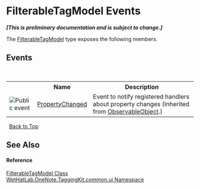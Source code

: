 # FilterableTagModel Events
 _**\[This is preliminary documentation and is subject to change.\]**_

The <a href="ff6915ee-46c5-1c9e-7b33-f1a306ce968d.md">FilterableTagModel</a> type exposes the following members.


## Events
&nbsp;<table><tr><th></th><th>Name</th><th>Description</th></tr><tr><td>![Public event](media/pubevent.gif "Public event")</td><td><a href="185ee554-4bcc-0dd9-592a-42256ef46b35.md">PropertyChanged</a></td><td>
Event to notify registered handlers about property changes
 (Inherited from <a href="11d6cbca-a6ed-ac3c-8cdb-a81177e6f4fd.md">ObservableObject</a>.)</td></tr></table>&nbsp;
<a href="#filterabletagmodel-events">Back to Top</a>

## See Also


#### Reference
<a href="ff6915ee-46c5-1c9e-7b33-f1a306ce968d.md">FilterableTagModel Class</a><br /><a href="043a9407-ac38-b3ac-7348-a6090af495ad.md">WetHatLab.OneNote.TaggingKit.common.ui Namespace</a><br />